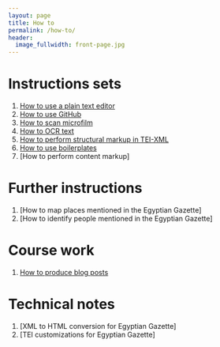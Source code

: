 ```yaml
---
layout: page
title: How to
permalink: /how-to/
header:
  image_fullwidth: front-page.jpg
---
```


# Instructions sets

1. [How to use a plain text editor](text-editor-instructions)
1. [How to use GitHub](github-instructions)
1. [How to scan microfilm](microfilm-instructions)
2. [How to OCR text](OCR-instructions)
3. [How to perform structural markup in TEI-XML](tei-xml-instructions)
4. [How to use boilerplates](boilerplate-instructions)
4. [How to perform content markup]

# Further instructions

1. [How to map places mentioned in the Egyptian Gazette]
2. [How to identify people mentioned in the Egyptian Gazette]

# Course work

1. [How to produce blog posts](blogging-instructions)

# Technical notes

1. [XML to HTML conversion for Egyptian Gazette]
2. [TEI customizations for Egyptian Gazette]
